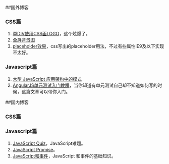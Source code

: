 ##国外博客
### CSS篇 ###
1. [单DIV使用CSS画LOGO](http://lynnandtonic.github.io/a-single-div/)，这个炫爆了。  
1. [全屏背景图](http://cdn.sixrevisions.com/0431-01_responsive_background_image_demo/responsive-full-background-image-demo.html)   
1. [placeholder效果](http://blog.circleci.com/adaptive-placeholders/)，css写出的placeholder用法，不过有些属性IE9及以下实现不太好。   

### Javascript篇 ###
1. [大型 JavaScript 应用架构中的模式](http://nuysoft.com/2013/08/13/large-scale-javascript/)   
2. [AngularJS单元测试入门教程](http://www.ng-newsletter.com/advent2013/#!/day/19)，当你知道有单元测试自己却不知道如何写的时候，这篇文章可以带你入门。    


##国内博客
### CSS篇 ###


### Javascript篇 ###
1. [JavaScript Quiz](http://zxhfighter.github.io/blog/javascript/2013/03/15/javascript-quiz-remark.html)，JavaScript难题。
2. [JavaScript Promise](http://www.html5rocks.com/zh/tutorials/es6/promises/)。
3. [JavaScript和事件](http://yujiangshui.com/javascript-event/)，JavaScript 和事件的基础知识。
